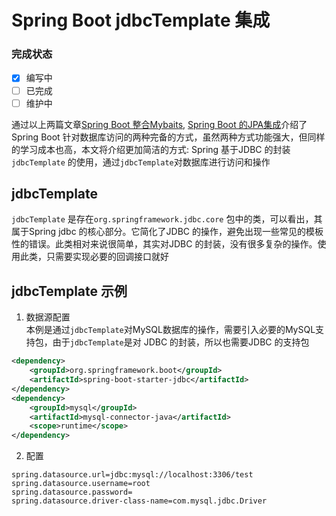 # Spring Boot jdbcTemplate 集成  
### 完成状态
  
- [x] 编写中
- [ ] 已完成
- [ ] 维护中

通过以上两篇文章[Spring Boot 整合Mybaits](part4.md), [Spring Boot  的JPA集成](part5.md)介绍了 Spring Boot 针对数据库访问的两种完备的方式，虽然两种方式功能强大，但同样的学习成本也高，本文将介绍更加简洁的方式: Spring 基于JDBC 的封装 `jdbcTemplate` 的使用，通过`jdbcTemplate`对数据库进行访问和操作  

## jdbcTemplate  
`jdbcTemplate` 是存在`org.springframework.jdbc.core` 包中的类，可以看出，其属于Spring jdbc 的核心部分。它简化了JDBC 的操作，避免出现一些常见的模板性的错误。此类相对来说很简单，其实对JDBC 的封装，没有很多复杂的操作。使用此类，只需要实现必要的回调接口就好


## jdbcTemplate 示例  
1.  数据源配置  
本例是通过`jdbcTemplate`对MySQL数据库的操作，需要引入必要的MySQL支持包，由于`jdbcTemplate`是对 JDBC 的封装，所以也需要JDBC 的支持包  

```xml  
<dependency>
    <groupId>org.springframework.boot</groupId>
    <artifactId>spring-boot-starter-jdbc</artifactId>
</dependency>
<dependency>
    <groupId>mysql</groupId>
    <artifactId>mysql-connector-java</artifactId>
    <scope>runtime</scope>
</dependency>
``` 

2. 配置  
```properties 
spring.datasource.url=jdbc:mysql://localhost:3306/test
spring.datasource.username=root
spring.datasource.password=
spring.datasource.driver-class-name=com.mysql.jdbc.Driver
```